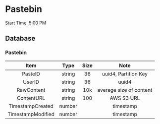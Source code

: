 # Pastebin

Start Time: 5:00 PM

## Database

### Pastebin

Item | Type | Size | Note
:--:|:-----:|:----:|:----:|
PasteID | string | 36 | uuid4, Partition Key
UserID  | string | 36 | uuid4
RawContent | string | 10k | average size of content
ContentURL | string | 100 | AWS S3 URL
TimestampCreated | number | | timestamp
TimestampModified | number | | timestamp

